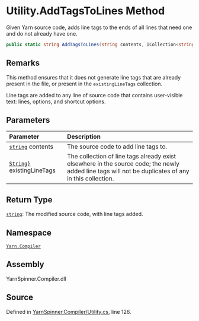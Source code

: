 # Utility.AddTagsToLines Method

Given Yarn source code, adds line tags to the ends of all lines
that need one and do not already have one.


```csharp
public static string AddTagsToLines(string contents, ICollection<string> existingLineTags)
```
## Remarks
This method ensures that it does not generate line
tags that are already present in the file, or present in the
`existingLineTags` collection.

Line tags are added to any line of source code that contains
user-visible text: lines, options, and shortcut options.


## Parameters
|Parameter|Description|
|:---|:---|
|[`string`](https://docs.microsoft.com/dotnet/api/System.String) contents|The source code to add line tags to.|
|[`String}`](https://docs.microsoft.com/dotnet/api/System.Collections.Generic.ICollection{System.String}) existingLineTags|The collection of line tags already exist elsewhere in the source code; the newly added line tags will not be duplicates of any in this collection.|
## Return Type
[`string`](https://docs.microsoft.com/dotnet/api/System.String): The modified source code, with line tags
added.



## Namespace
[`Yarn.Compiler`](/api/csharp/yarn.compiler/README.md)

## Assembly
YarnSpinner.Compiler.dll

## Source
Defined in [YarnSpinner.Compiler/Utility.cs](https://github.com/YarnSpinnerTool/YarnSpinner//blob/develop/YarnSpinner.Compiler/Utility.cs#L126), line 126.

